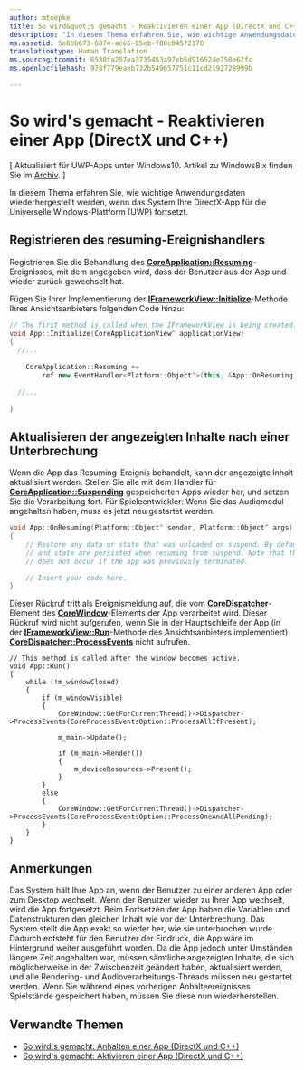 ```yaml
---
author: mtoepke
title: So wird&quot;s gemacht - Reaktivieren einer App (DirectX und C++)
description: "In diesem Thema erfahren Sie, wie wichtige Anwendungsdaten wiederhergestellt werden, wenn das System Ihre DirectX-App für die Universelle Windows-Plattform (UWP) fortsetzt."
ms.assetid: 5e6bb673-6874-ace5-05eb-f88c045f2178
translationtype: Human Translation
ms.sourcegitcommit: 6530fa257ea3735453a97eb5d916524e750e62fc
ms.openlocfilehash: 978f779eaeb732b549657751c11cd2192728999b

---
```


# So wird's gemacht - Reaktivieren einer App (DirectX und C++)


\[ Aktualisiert für UWP-Apps unter Windows10. Artikel zu Windows8.x finden Sie im [Archiv](http://go.microsoft.com/fwlink/p/?linkid=619132). \]

In diesem Thema erfahren Sie, wie wichtige Anwendungsdaten wiederhergestellt werden, wenn das System Ihre DirectX-App für die Universelle Windows-Plattform (UWP) fortsetzt.

## Registrieren des resuming-Ereignishandlers


Registrieren Sie die Behandlung des [**CoreApplication::Resuming**](https://msdn.microsoft.com/library/windows/apps/br205859)-Ereignisses, mit dem angegeben wird, dass der Benutzer aus der App und wieder zurück gewechselt hat.

Fügen Sie Ihrer Implementierung der [**IFrameworkView::Initialize**](https://msdn.microsoft.com/library/windows/apps/hh700495)-Methode Ihres Ansichtsanbieters folgenden Code hinzu:

```cpp
// The first method is called when the IFrameworkView is being created.
void App::Initialize(CoreApplicationView^ applicationView)
{
  //...
  
    CoreApplication::Resuming +=
        ref new EventHandler<Platform::Object^>(this, &App::OnResuming);
    
  //...

}
```

## Aktualisieren der angezeigten Inhalte nach einer Unterbrechung


Wenn die App das Resuming-Ereignis behandelt, kann der angezeigte Inhalt aktualisiert werden. Stellen Sie alle mit dem Handler für [**CoreApplication::Suspending**](https://msdn.microsoft.com/library/windows/apps/br205860) gespeicherten Apps wieder her, und setzen Sie die Verarbeitung fort. Für Spieleentwickler: Wenn Sie das Audiomodul angehalten haben, muss es jetzt neu gestartet werden.

```cpp
void App::OnResuming(Platform::Object^ sender, Platform::Object^ args)
{
    // Restore any data or state that was unloaded on suspend. By default, data
    // and state are persisted when resuming from suspend. Note that this event
    // does not occur if the app was previously terminated.

    // Insert your code here.
}
```

Dieser Rückruf tritt als Ereignismeldung auf, die vom [**CoreDispatcher**](https://msdn.microsoft.com/library/windows/apps/br208211)-Element des [**CoreWindow**](https://msdn.microsoft.com/library/windows/apps/br208225)-Elements der App verarbeitet wird. Dieser Rückruf wird nicht aufgerufen, wenn Sie in der Hauptschleife der App (in der [**IFrameworkView::Run**](https://msdn.microsoft.com/library/windows/apps/hh700505)-Methode des Ansichtsanbieters implementiert) [**CoreDispatcher::ProcessEvents**](https://msdn.microsoft.com/library/windows/apps/br208215) nicht aufrufen.

``` syntax
// This method is called after the window becomes active.
void App::Run()
{
    while (!m_windowClosed)
    {
        if (m_windowVisible)
        {
            CoreWindow::GetForCurrentThread()->Dispatcher->ProcessEvents(CoreProcessEventsOption::ProcessAllIfPresent);

            m_main->Update();

            if (m_main->Render())
            {
                m_deviceResources->Present();
            }
        }
        else
        {
            CoreWindow::GetForCurrentThread()->Dispatcher->ProcessEvents(CoreProcessEventsOption::ProcessOneAndAllPending);
        }
    }
}
```

## Anmerkungen


Das System hält Ihre App an, wenn der Benutzer zu einer anderen App oder zum Desktop wechselt. Wenn der Benutzer wieder zu Ihrer App wechselt, wird die App fortgesetzt. Beim Fortsetzen der App haben die Variablen und Datenstrukturen den gleichen Inhalt wie vor der Unterbrechung. Das System stellt die App exakt so wieder her, wie sie unterbrochen wurde. Dadurch entsteht für den Benutzer der Eindruck, die App wäre im Hintergrund weiter ausgeführt worden. Da die App jedoch unter Umständen längere Zeit angehalten war, müssen sämtliche angezeigten Inhalte, die sich möglicherweise in der Zwischenzeit geändert haben, aktualisiert werden, und alle Rendering- und Audioverarbeitungs-Threads müssen neu gestartet werden. Wenn Sie während eines vorherigen Anhalteereignisses Spielstände gespeichert haben, müssen Sie diese nun wiederherstellen.

## Verwandte Themen

* [So wird's gemacht: Anhalten einer App (DirectX und C++)](how-to-suspend-an-app-directx-and-cpp.md)
* [So wird's gemacht: Aktivieren einer App (DirectX und C++)](how-to-activate-an-app-directx-and-cpp.md)

 

 







<!--HONumber=Aug16_HO3-->


